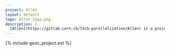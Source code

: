 ```yaml
---
project: Allen
layout: default
logo: Allen_logo.png
description: |
  [Allen](https://gitlab.cern.ch/lhcb-parallelization/Allen) is a project aiming to do a full LHCb High Level Trigger 1 realization on GPUs. It features a self-contained framework written in C++14, runs on several GPU streams, and uses CUDA for all individual algorithms.
---
```


{% include gsoc_project.ext %}
